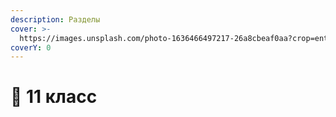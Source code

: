 ```yaml
---
description: Разделы
cover: >-
  https://images.unsplash.com/photo-1636466497217-26a8cbeaf0aa?crop=entropy&cs=srgb&fm=jpg&ixid=M3wxOTcwMjR8MHwxfHNlYXJjaHwxfHxwaHlzaWNzfGVufDB8fHx8MTcwMTYzMjc0NHww&ixlib=rb-4.0.3&q=85
coverY: 0
---
```


# 📕 11 класс


